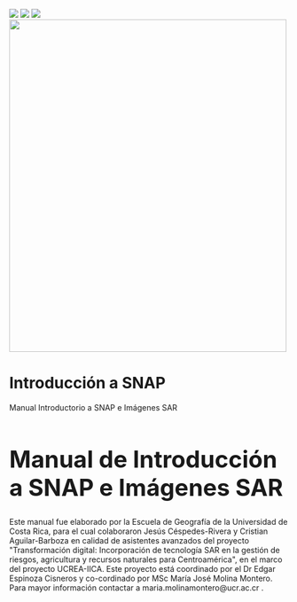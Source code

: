 <img src="https://github.com/Emmanuel461/Introducci-n-a-SNAP/blob/main/Im%C3%A1genes/ucrea.jpg"> <img src="https://github.com/Emmanuel461/Introducci-n-a-SNAP/blob/main/Im%C3%A1genes/eg.jpg"> <img src="https://github.com/Emmanuel461/Introducci-n-a-SNAP/blob/main/Im%C3%A1genes/ucr.jpg"> <img src="https://github.com/Emmanuel461/Introducci-n-a-SNAP/blob/main/Im%C3%A1genes/iica.png" style="width:500px;height:600px;">

# Introducción a SNAP

Manual Introductorio a SNAP e Imágenes SAR



<h1 style="font-size:300%;">Manual de Introducción a SNAP e Imágenes SAR</h1> 

<p>Este manual fue elaborado por la Escuela de Geografía de la Universidad de Costa Rica, para el cual colaboraron Jesús Céspedes-Rivera y Cristian Aguilar-Barboza en calidad de asistentes avanzados del proyecto "Transformación digital: Incorporación de tecnología SAR en la gestión de riesgos, agricultura y recursos naturales para Centroamérica", en el marco del proyecto UCREA-IICA.
Este proyecto está coordinado por el Dr Edgar Espinoza Cisneros y co-cordinado por MSc María José Molina Montero. Para mayor información contactar a maria.molinamontero@ucr.ac.cr .</p>

   
